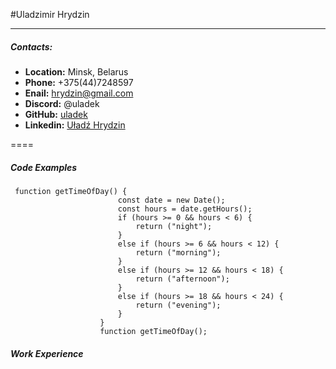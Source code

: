 #Uladzimir Hrydzin
******************

##### _Contacts_:

* **Location:**  Minsk, Belarus
* **Phone:** +375(44)7248597
* **Enail:** <hrydzin@gmail.com>
* **Discord:** @uladek 
* **GitHub:** [uladek](https://github.com/uladek)
* **Linkedin:** [Uładź Hrydzin](https://www.linkedin.com/in/uładź-hrydzin-49901890/)

====
##### _Code Examples_

```
 function getTimeOfDay() {
                        const date = new Date();
                        const hours = date.getHours();
                        if (hours >= 0 && hours < 6) {
                            return ("night");
                        }
                        else if (hours >= 6 && hours < 12) {
                            return ("morning");
                        }
                        else if (hours >= 12 && hours < 18) {
                            return ("afternoon");
                        }
                        else if (hours >= 18 && hours < 24) {
                            return ("evening");
                        }
                    }
                    function getTimeOfDay();
```

##### _Work Experience_